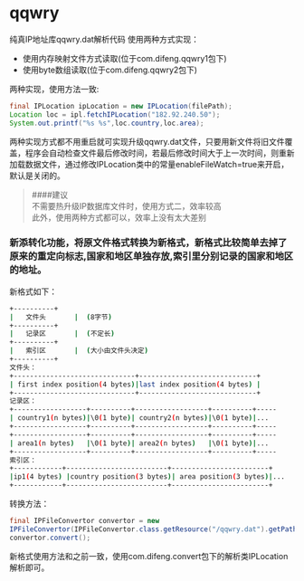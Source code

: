 # qqwry
纯真IP地址库qqwry.dat解析代码
使用两种方式实现：
* 使用内存映射文件方式读取(位于com.difeng.qqwry1包下)
* 使用byte数组读取(位于com.difeng.qqwry2包下)

两种实现，使用方法一致:
```java
final IPLocation ipLocation = new IPLocation(filePath);
Location loc = ipl.fetchIPLocation("182.92.240.50");
System.out.printf("%s %s",loc.country,loc.area);
```
两种实现方式都不用重启就可实现升级qqwry.dat文件，只要用新文件将旧文件覆盖，程序会自动检查文件最后修改时间，若最后修改时间大于上一次时间，则重新加载数据文件，通过修改IPLocation类中的常量enableFileWatch=true来开启，默认是关闭的。

> ####建议  
不需要热升级IP数据库文件时，使用方式二，效率较高  
此外，使用两种方式都可以，效率上没有太大差别

### 新添转化功能，将原文件格式转换为新格式，新格式比较简单去掉了原来的重定向标志,国家和地区单独存放,索引里分别记录的国家和地区的地址。
新格式如下：
```sh
+----------+
|   文件头       |  (8字节) 
+----------+
|   记录区       |  (不定长)
+----------+
|   索引区       |  (大小由文件头决定)
+----------+
文件头：
+------------------------------+-----------------------------+
| first index position(4 bytes)|last index position(4 bytes) | 
+------------------------------+-----------------------------+
记录区：
+------------------+----------+------------------+----------+-----
| country1(n bytes)|\0(1 byte)| country2(n bytes)|\0(1 byte)|...
+------------------+----------+------------------+----------+-----
+------------------+----------+------------------+----------+-----
| area1(n bytes)   |\0(1 byte)| area2(n bytes)   |\0(1 byte)|...
+------------------+----------+------------------+----------+-----
索引区：
+------------+-------------------------+------------------------+
|ip1(4 bytes) |country position(3 bytes)| area position(3 bytes)|...
+------------+-------------------------+------------------------+
```
转换方法：
```java
final IPFileConvertor convertor = new 
IPFileConvertor(IPFileConvertor.class.getResource("/qqwry.dat").getPath(),"./qqwry.dat");
convertor.convert();
```
新格式使用方法和之前一致，使用com.difeng.convert包下的解析类IPLocation解析即可。
